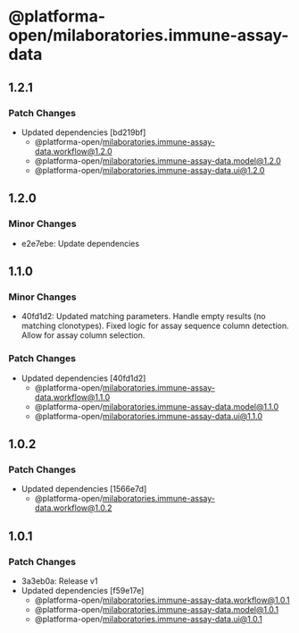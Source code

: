 # @platforma-open/milaboratories.immune-assay-data

## 1.2.1

### Patch Changes

- Updated dependencies [bd219bf]
  - @platforma-open/milaboratories.immune-assay-data.workflow@1.2.0
  - @platforma-open/milaboratories.immune-assay-data.model@1.2.0
  - @platforma-open/milaboratories.immune-assay-data.ui@1.2.0

## 1.2.0

### Minor Changes

- e2e7ebe: Update dependencies

## 1.1.0

### Minor Changes

- 40fd1d2: Updated matching parameters. Handle empty results (no matching clonotypes). Fixed logic for assay sequence column detection. Allow for assay column selection.

### Patch Changes

- Updated dependencies [40fd1d2]
  - @platforma-open/milaboratories.immune-assay-data.workflow@1.1.0
  - @platforma-open/milaboratories.immune-assay-data.model@1.1.0
  - @platforma-open/milaboratories.immune-assay-data.ui@1.1.0

## 1.0.2

### Patch Changes

- Updated dependencies [1566e7d]
  - @platforma-open/milaboratories.immune-assay-data.workflow@1.0.2

## 1.0.1

### Patch Changes

- 3a3eb0a: Release v1
- Updated dependencies [f59e17e]
  - @platforma-open/milaboratories.immune-assay-data.workflow@1.0.1
  - @platforma-open/milaboratories.immune-assay-data.model@1.0.1
  - @platforma-open/milaboratories.immune-assay-data.ui@1.0.1
